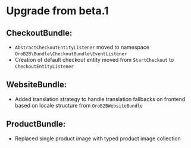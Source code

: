 Upgrade from beta.1
=========================

CheckoutBundle:
---------------
- `AbstractCheckoutEntityListener` moved to namespace `OroB2B\Bundle\CheckoutBundle\EventListener`
- Creation of default checkout entity moved from `StartCheckout` to `CheckoutEntityListener`

WebsiteBundle:
--------------
- Added translation strategy to handle translation fallbacks on frontend based on locale structure from `OroB2BWebsiteBundle`

ProductBundle:
--------------
- Replaced single product image with typed product image collection

